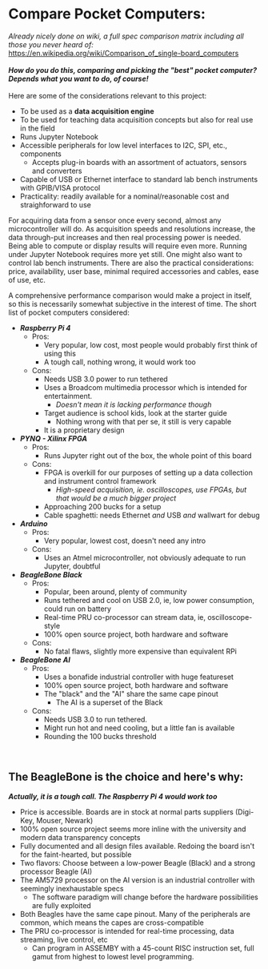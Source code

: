 # Compare Pocket Computers:

*Already nicely done on wiki, a full spec comparison matrix including all those you never heard of:*<br>
https://en.wikipedia.org/wiki/Comparison_of_single-board_computers
<br>
<br>
***How do you do this, comparing and picking the "best" pocket computer? Depends what you want to do, of course!*** 
<br>
<br>
Here are some of the considerations relevant to this project:
- To be used as a **data acquisition engine**
- To be used for teaching data acquisition concepts but also for real use in the field
- Runs Jupyter Notebook
- Accessible peripherals for low level interfaces to I2C, SPI, etc., components
    - Accepts plug-in boards with an assortment of actuators, sensors and converters
- Capable of USB or Ethernet interface to standard lab bench instruments with GPIB/VISA protocol  
- Practicality: readily available for a nominal/reasonable cost and straighforward to use

For acquiring data from a sensor once every second, almost any microcontroller will do. As acquisition speeds and resolutions increase, the data through-put increases and then real processing power is needed. Being able to compute or display results will require even more. Running under Jupyter Notebook requires more yet still. One might also want to control lab bench instruments. There are also the practical considerations: price, availability, user base, minimal required accessories and cables, ease of use, etc.

A comprehensive performance comparison would make a project in itself, so this is necessarily somewhat subjective in the interest of time. The short list of pocket computers considered:

- ***Raspberry Pi 4***
    - Pros:
        - Very popular, low cost, most people would probably first think of using this
        - A tough call, nothing wrong, it would work too
    - Cons:
        - Needs USB 3.0 power to run tethered
        - Uses a Broadcom multimedia processor which is intended for entertainment.
            - *Doesn't mean it is lacking performance though*
        - Target audience is school kids, look at the starter guide
            - Nothing wrong with that per se, it still is very capable
        - It is a proprietary design 
- ***PYNQ - Xilinx FPGA***
    - Pros:
        - Runs Jupyter right out of the box, the whole point of this board
    - Cons:
        - FPGA is overkill for our purposes of setting up a data collection and instrument control framework 
            - *High-speed acquisition, ie. oscilloscopes, use FPGAs, but that would be a much bigger project* 
        - Approaching 200 bucks for a setup
        - Cable spaghetti: needs Ethernet *and* USB *and* wallwart for debug
- ***Arduino***
    - Pros:
        - Very popular, lowest cost, doesn't need any intro
    - Cons:
        - Uses an Atmel microcontroller, not obviously adequate to run Jupyter, doubtful
- ***BeagleBone Black***
    - Pros:
        - Popular, been around, plenty of community
        - Runs tethered and cool on USB 2.0, ie, low power consumption, could run on battery
        - Real-time PRU co-processor can stream data, ie, oscilloscope-style
        - 100% open source project, both hardware and software
    - Cons:
        - No fatal flaws, slightly more expensive than equivalent RPi
- ***BeagleBone AI***
    - Pros:
        - Uses a bonafide industrial controller with huge featureset
        - 100% open source project, both hardware and software
        - The "black" and the "AI" share the same cape pinout
            - The AI is a superset of the Black
    - Cons:
        - Needs USB 3.0 to run tethered. 
        - Might run hot and need cooling, but a little fan is available
        - Rounding the 100 bucks threshold
<br>

## The BeagleBone is the choice and here's why: <br>
***Actually, it is a tough call. The Raspberry Pi 4 would work too*** <br>
- Price is accessible. Boards are in stock at normal parts suppliers (Digi-Key, Mouser, Newark)
- 100% open source project seems more inline with the university and modern data transparency concepts
- Fully documented and all design files available. Redoing the board isn't for the faint-hearted, but possible
- Two flavors: Choose between a low-power Beagle (Black) and a strong processor Beagle (AI)
- The AM5729 processor on the AI version is an industrial controller with seemingly inexhaustable specs
    - The software paradigm will change before the hardware possibilities are fully exploited
- Both Beagles have the same cape pinout. Many of the peripherals are common, which means the capes are cross-compatible 
- The PRU co-processor is intended for real-time processing, data streaming, live control, etc
    - Can program in ASSEMBY with a 45-count RISC instruction set, full gamut from highest to lowest level programming.

